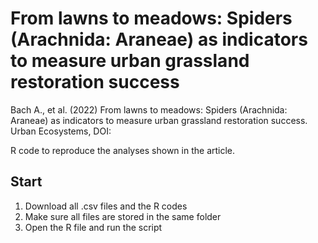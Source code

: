 # From lawns to meadows: Spiders (Arachnida: Araneae) as indicators to measure urban grassland restoration success
Bach A., et al. (2022) From lawns to meadows: Spiders (Arachnida: Araneae) as indicators to measure urban grassland restoration success. Urban Ecosystems, DOI: 


R code to reproduce the analyses shown in the article.

## Start

1. Download all .csv files and the R codes
2. Make sure all files are stored in the same folder
3. Open the R file and run the script
